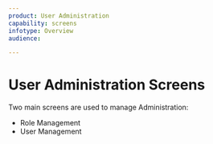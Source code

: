 ```yaml
---
product: User Administration
capability: screens
infotype: Overview
audience:

---
```


# User Administration Screens

Two main screens are used to manage Administration:

* Role Management
* User Management
